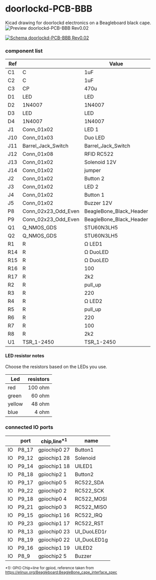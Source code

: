 # doorlockd-PCB-BBB

Kicad drawing for doorlockd electronics on a Beagleboard black cape.
<img src="https://raw.githubusercontent.com/wie-niet/doorlockd-PCB-BBB/master/preview-rev0.02.png" alt="Preview doorlockd-PCB-BBB Rev0.02">

[<img src="https://raw.githubusercontent.com/wie-niet/doorlockd-PCB-BBB/master/schematic-rev0.02.png" alt="Schema doorlockd-PCB-BBB Rev0.02">](https://github.com/wie-niet/doorlockd-PCB-BBB/blob/master/schematic-rev0.02.pdf)




### component list
|Ref| |Value|
| --- | --- | --- |
|C1|C|1uF |
|C2|C|1uF|
|C3|CP|470u|
|D1|LED|LED|
|D2|1N4007|1N4007|
|D3|LED|LED|
|D4|1N4007|1N4007|
|J1|Conn_01x02|LED 1|
|J10|Conn_01x03|Duo LED|
|J11|Barrel_Jack_Switch|Barrel_Jack_Switch|
|J12|Conn_01x08|RFID RC522|
|J13|Conn_01x02|Solenoid 12V|
|J14|Conn_01x02|jumper|
|J2|Conn_01x02|Button 2|
|J3|Conn_01x02|LED 2|
|J4|Conn_01x02|Button 1|
|J5|Conn_01x02|Buzzer 12V|
|P8|Conn_02x23_Odd_Even|BeagleBone_Black_Header|
|P9|Conn_02x23_Odd_Even|BeagleBone_Black_Header|
|Q1|Q_NMOS_GDS|STU60N3LH5|
|Q2|Q_NMOS_GDS|STU60N3LH5|
|R1|R|Ω LED1 |
|R14|R|Ω DuoLED|
|R15|R|Ω DuoLED|
|R16|R|100|
|R17|R|2k2|
|R2|R|pull_up|
|R3|R|220|
|R4|R|Ω LED2|
|R5|R|pull_up|
|R6|R|220|
|R7|R|100|
|R8|R|2k2|
|U1|TSR_1-2450|TSR_1-2450|

#### LED resistor notes
Choose the resistors based on the LEDs you use.

|Led |resistors|
| --- | ---: |
|red | 100 ohm|
|green | 60 ohm|
|yellow | 48 ohm|
|blue |4 ohm|


### connected IO ports
| |port|chip,line<sup>\*1</sup>|name|
| --- | --- | --- | --- |
|IO|P8_17|gpiochip0 27|Button1|
|IO|P9_12|gpiochip1 28|Solenoid|
|IO|P9_14|gpiochip1 18|UILED1|
|IO|P8_18|gpiochip2 1|Button2|
|IO|P9_17|gpiochip0 5|RC522_SDA|
|IO|P9_22|gpiochip0 2|RC522_SCK|
|IO|P9_18|gpiochip0 4|RC522_MOSI|
|IO|P9_21|gpiochip0 3|RC522_MISO|
|IO|P9_15|gpiochip1 16|RC522_IRQ|
|IO|P9_23|gpiochip1 17|RC522_RST|
|IO|P8_13|gpiochip0 23|UI_DuoLED1r|
|IO|P8_19|gpiochip0 22|UI_DuoLED1g|
|IO|P9_16|gpiochip1 19|UILED2|
|IO|P8_9|gpiochip2 5|Buzzer|

<sub>*\*1):* GPIO Chip+line for gpiod, reference taken from https://elinux.org/Beagleboard:BeagleBone_cape_interface_spec </sub>
